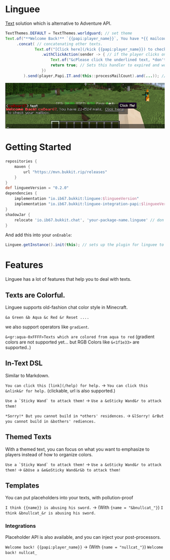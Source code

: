 # Linguee

[Text](./api/src/main/java/io/ib67/bukkit/chat/Text.java) solution which is alternative to Adventure API.

```java
TextThemes.DEFAULT = TextThemes.worldguard; // set theme
Text.of("**Welcome Back!** `{{papi:player_name}}`, You have *{{ mailcount }}* mails, ") // papi and your custom placeholders...
     .concat( // concatenating other texts.
             Text.of("[Click here](/kick {{papi:player_name}}) to check your mailbox.") // markdown-like syntax is supported, like [display](URL/Command) and *italic*
                .withClickAction(sender -> { // if the player clicks on the texts out of the "Click here"
                    Text.of("&cPlease click the underlined text, *don't click me!*").send(sender);
                    return true; // Sets this handler to expired and won't be called anymore.
                })
        ).send(player,Papi.IT.and(this::processMailCount).and(...)); // send to player with placeholder settings.
```
![Image of the code](./dist/2022-07-09_19-53.png)

# Getting Started
```groovy
repositories {
    maven {
        url "https://mvn.bukkit.rip/releases"
    }   
}
def lingueeVersion = "0.2.0"
dependencies {
    implementation "io.ib67.bukkit:linguee:$lingueeVersion"
    implementation "io.ib67.bukkit:linguee-integration-papi:$lingueeVersion" // if you wanna use placeholder api feature
}
shadowJar {
    relocate 'io.ib67.bukkit.chat', 'your-package-name.linguee' // don't forget this
}
```

And add this into your `onEnable`:
```java
Linguee.getInstance().init(this); // sets up the plugin for linguee to use for listeners & tasks
```
# Features

Linguee has a lot of features that help you to deal with texts.

## Texts are Colorful.

Linguee supports old-fashion chat color style in Minecraft.

`&a Green &b Aqua &c Red &r Reset ....`

we also support operators like `gradient`.

`&<gr:aqua-0xFFFF>Texts which are colored from aqua to red` (gradient colors are not supported yet... but RGB Colors like `&<1f1e33>` are supported..)

## In-Text DSL

Similar to Markdown.

`You can click this [link](/help) for help.` -> `You can click this &nlink&r for help.` (clickable, url is also
supported.)

``Use a `Sticky Wand` to attack them!`` -> `Use a &oSticky Wand&r to attack them!`

`*Sorry!* But you cannot build in *others' residences.` -> `&lSorry! &rBut you cannot build in &bothers' rediences.`

## Themed Texts

With a themed text, you can focus on what you want to emphasize to players instead of how to organize colors.

``Use a `Sticky Wand` to attack them!`` -> `Use a &oSticky Wand&r to attack them!`
-> `&bUse a &e&oSticky Wand&r&b to attack them!`

## Templates

You can put placeholders into your texts, with pollution-proof

`I think {{name}} is abusing his sword.` -> (With `{name = "&bnullcat_"}`) `I think &bnullcat_&r is abusing his sword.`

### Integrations

Placeholder API is also available, and you can inject your post-processors.

`Welcome back! {{papi:player_name}}` -> (With `{name = "nullcat_"}`) `Welcome back! nullcat_`
